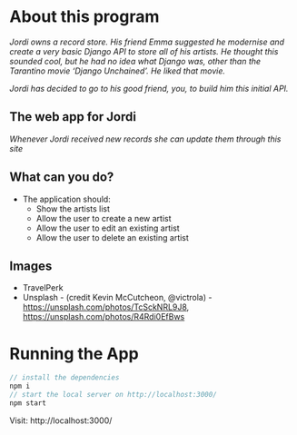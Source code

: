 # About this program

*Jordi owns a record store. His friend Emma suggested he modernise and create a very basic Django API to store all of his artists. He thought this sounded cool, but he had no idea what Django was, other than the Tarantino movie ‘Django Unchained’. He liked that movie.*

*Jordi has decided to go to his good friend, you, to build him this initial API.*

## The web app for Jordi
*Whenever Jordi received new records she can update them through this site*

## What can you do?
- The application should:
    - Show the artists list
    - Allow the user to create a new artist
    - Allow the user to edit an existing artist
    - Allow the user to delete an existing artist

## Images
* TravelPerk
* Unsplash - (credit Kevin McCutcheon, @victrola) - https://unsplash.com/photos/TcSckNRL9J8, https://unsplash.com/photos/R4Rdi0EfBws

# Running the App

```typescript
// install the dependencies
npm i
// start the local server on http://localhost:3000/
npm start
```

Visit: http://localhost:3000/